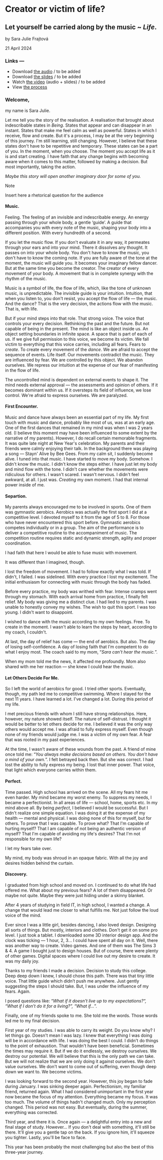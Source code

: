 # Creator or victim of life? 
## Let yourself be carried along by the music ~ _Life_. ## 


by Sara Julie Frajtová

21 April 2024


### Links —
- Download [the audio](…) <!-- Optional audio-only — think podcast. --> / to be added
- Download [the slides](assets/surname-title-slides.pdf) <!-- Link to your slides: PDF, Figma, etc. --> / to be added
- Watch [the video](…) (audio + slides) / to be added
- View [the process](process.md) <!-- Preparation, show and tell your process; think, case study. -->
  
### Welcome,
my name is Sara Julie. 

Let me tell you the story of the realisation. A realisation that brought about indescribable states in _Being_. States that appear and can disappear in an instant. States that make me feel calm as well as powerful. States in which I receive, flow and create. But it's a process, I may be at the very beginning of this journey. I'm still learning, still changing. However, I believe that these states don't have to be repetitive and temporary. These states can be a part of you. In the moment, when you choose. The moment you accept life as it is and start creating. I have faith that any change begins with becoming aware when it comes to this matter, followed by making a decision. But most importantly, taking the action.

_Maybe this story will open another imaginary door for some of you._

> [!NOTE]
> Insert here a rhetorical question for the audience


#### Music.
Feeling. The feeling of an invisible and indescribable energy. An energy passing through your whole body, a gentle ‘guide’. A guide that accompanies you with every note of the music, shaping your body into a different position. With every hundredth of a second.

If you let the music flow. If you don't evaluate it in any way, it permeates through your ears and into your mind. There it dissolves any thought. It passes on into your whole body. You don't have to know the music, you don't have to know the coming note. If you are fully aware of the tone at the moment, the music will guide you. It becomes your imaginary fellow dancer. But at the same time you become the creator. The creator of every movement of your body. A movement that is in complete synergy with the rhythm of the music. 

Music is a symbol of life, the flow of life, which, like the tone of unknown music, is unpredictable. The invisible guide is your intuition. Intuition, that when you listen to, you don't resist, you accept the flow of life — the music. And the dance? That is the very decision, the actions flow with the music. That is, with life.

But if your mind steps into that role. That strong voice. The voice that controls your every decision. Rethinking the past and the future. But not capable of being in the present. The mind is like an object inside us. An object setting boundaries in infinite space. A space that is part of each of us. If we give full permission to this voice, we become its victim. We fall victim to everything that this voice carries, including all fears. Fears to _create_. To create every movement of the _dance_. We are afraid to accept the sequence of events. Life itself. Our movements contradict the music. They are influenced by fear. We are controlled by this object. We abandon ourselves. We repress our intuition at the expense of our fear of manifesting in the flow of life.

The uncontrolled mind is dependent on external events to shape it. The mind needs external approval — the assessments and opinion of others. If it becomes dominant within us. If it oversteps its field of influence, we lose control. We're afraid to express ourselves. We are paralyzed. 

#### First Encounter.
Music and dance have always been an essential part of my life. My first touch with music and dance, probably like most of us, was at an early age. One of the first dances that remained in my mind was when I was 2 years old. (I believe this moment may have been influenced to some extent by the narrative of my parents). However, I do recall certain memorable fragments.
It was quite late night at New Year's celebration. My parents and their friends were calmly enjoying their talk. In the background there was playing a song — Stayn' Alive by Bee Gees. From my calm sit, I suddenly become alive. I tuned into that music. I have started to move my body. Somehow. I didn't know the music. I didn't know the steps either. I have just let my body and mind flow with the tone. I didn't care whether the movements were ridiculous for others. I wasn't scared. I wasn't nervous. I didn't feel awkward, at all. I just was. _Creating_ my own moment. I had that internal power inside of me.

#### Separtion.
My parents always encouraged me to be involved in sports. One of them was gymnastic aerobics. Aerobics was actually the first sport I did at a competitive level. I devoted myself to it from the age of 5 to 8. For those who have never encountered this sport before. Gymnastic aerobics competes individually or in a group. The aim of the performance is to deliver a competitive routine to the accompaniment of music. The competition routine requires static and dynamic strength, agility and proper coordination. 

I had faith that here I would be able to fuse music with movement. 

It was different than I imagined, though.

I lost the freedom of movement. I had to follow exactly what I was told. If didn't, I failed. I was sidelined. With every practice I lost my excitement. The initial enthusiasm for connecting with music through the body has faded. 

Before every practice, my body was writhed with fear. Intense cramps went through my stomach. With each arrival home from practice, I finally felt relief. My body was giving me a distinct clue. I had lied to my parents. I was unable to honestly convey my wishes. The wish to quit this sport. I was too young. I didn't want to disappoint. 

I wished to dance with the music according to my own feelings. Free. To create in the moment. I wasn't able to learn the steps by heart, according to my coach, I couldn't. 

At last, the day of relief has come — the end of aerobics. But also. The day of losing self-confidence. A day of losing faith that I'm competent to do what I enjoy most. The coach said to my mom, “_Sara can't hear the music._”.

When my mom told me the news, it affected me profoundly. Mom also shared with me her reaction — she knew I could hear the music.


#### Let Others Decide For Me.
So I left the world of aerobics for good. I tried other sports. Eventually, though, my path led me to competitive swimming. Where I stayed for the next 11 years. I have learned a lot. I've changed a lot. During this period of my life.

I met precious friends with whom I still have strong relationships. Here, however, my nature showed itself. The nature of self-distrust. I thought it would be better to let others decide for me. I believed it was the only way others would accept me. I was afraid to fully express myself. Even though none of my friends would judge me. I was a victim of my own fear. A fear that was rooted in my past experiences. 

At the time, I wasn't aware of these wounds from the past. A friend of mine once told me: “_You always make decisions based on others. You don't have a mind of your own._”. I felt betrayed back then. But she was correct. I had lost the ability to fully express my being. I lost that inner power. That voice, that light which everyone carries within them. 


#### Perfect.
Time passed. High school has arrived on the scene. All my fears hit me even harder. My mind became my worst enemy. To suppress my needs, I became a perfectionist. In all areas of life — school, home, sports etc. In my mind above all. By being _perfect_, I believed I would be successful. But I didn't realize one simple equation. I was doing it at the expense of my health — mental and physical. I was doing none of this for myself, but for others. To prove that I was capable. To prove what? That I'm capable of hurting myself? That I am capable of not being an authentic version of myself? That I'm capable of avoiding my life's desires? That I'm not responsible for my own life? 

I let my fears take over.

My mind, my body was shroud in an opaque fabric. With all the joy and desires hidden behind the curtain. 


#### Discovery.
I graduated from high school and moved on. I continued to do what life had offered me. What about my previous fears? A lot of them disappeared. Or maybe not quite. Maybe they were just hiding under a skinny blanket.

After 4 years of studying in field IT, in high school, I wanted a change. A change that would lead me closer to what fulfills me. Not just follow the loud voice of the mind.

Ever since I was a little girl, besides dancing, I also loved design. Designing all sorts of things. But mostly, interiors and clothes. 
Don't get it on some pro level. I just took a tablet. I downloaded some 3D interior design app. And the clock was ticking — 1 hour, 2, 3... I could have spent all day on it. Well, there was another way to create. Video games. And one of them was The Sims 3 & 4. A game I bought just to design houses. But of course, there were plenty of other games. Digital spaces where I could live out my desire to create. It was my daily joy.



Thanks to my friends I made a decision. Decision to study this college. Deep deep down I knew, I should chose this path. There was that tiny little voice. That little guide which didn’t push me anywhere. Just gently suggesting the steps I should take. But, I was under the influence of my fears. Again. 

I posed questions like: “_What if it doesn't live up to my expectations?“, “What if I don’t do it for a living?”, “What if…_”.

Finally, one of my friends spoke to me. She told me the words. Those words led me to my final decision.

First year of my studies. I was able to carry its weight. Do you know why? I let things go. Doesn't mean I was lazy. I knew that everything I was doing will be in accordance with life. I was doing the best I could. I didn't do things to the point of exhaustion. That wouldn't have been beneficial. Sometimes the times may require it. But if we do it endlessly, we destroy ourselves. We destroy our potential. We will believe that this is the only path we can take. But we will not realize that we are only doing it against ourselves. We don't value ourselves. We don't want to come out of suffering, even though deep down we want to. We become victims. 

I was looking forward to the second year. However, this joy began to fade during January. I was sinking deeper again. Perfectionism, my familiar friend, returned again. What I had considered unimportant in the first year now became the focus of my attention. Everything became my focus. It was too much. The volume of things hadn't changed much. Only my perception changed. This period was not easy. But eventually, during the summer, everything was corrected. 

Third year, and there it is. Once again — a delightful entry into a new and final stage of study. However... If you don't deal with something, it'll still be there. It'll give you a gentle tap on the back. If you ignore him, it'll squeeze you tighter. Lastly, you'll be face to face. 

This year has been probably the most challenging but also the best of this three-year journey.


